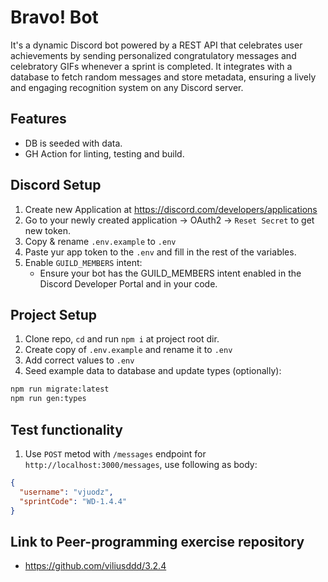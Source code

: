 # Bravo! Bot

It's a dynamic Discord bot powered by a REST API that celebrates user achievements by sending personalized congratulatory messages and celebratory GIFs whenever a sprint is completed. It integrates with a database to fetch random messages and store metadata, ensuring a lively and engaging recognition system on any Discord server.

## Features

- DB is seeded with data.
- GH Action for linting, testing and build.

## Discord Setup

1. Create new Application at https://discord.com/developers/applications
2. Go to your newly created application -> OAuth2 -> `Reset Secret` to get new token.
3. Copy & rename `.env.example` to `.env`
4. Paste yur app token to the `.env` and fill in the rest of the variables.
5. Enable `GUILD_MEMBERS` intent:
   - Ensure your bot has the GUILD_MEMBERS intent enabled in the Discord Developer Portal and in your code.

## Project Setup

1. Clone repo, `cd` and run `npm i` at project root dir.
2. Create copy of `.env.example` and rename it to `.env`
3. Add correct values to `.env`
4. Seed example data to database and update types (optionally):

```sh
npm run migrate:latest
npm run gen:types
```

## Test functionality

1. Use `POST` metod with `/messages` endpoint for `http://localhost:3000/messages`, use following as body:

```json
{
  "username": "vjuodz",
  "sprintCode": "WD-1.4.4"
}
```

## Link to Peer-programming exercise repository

- https://github.com/viliusddd/3.2.4

